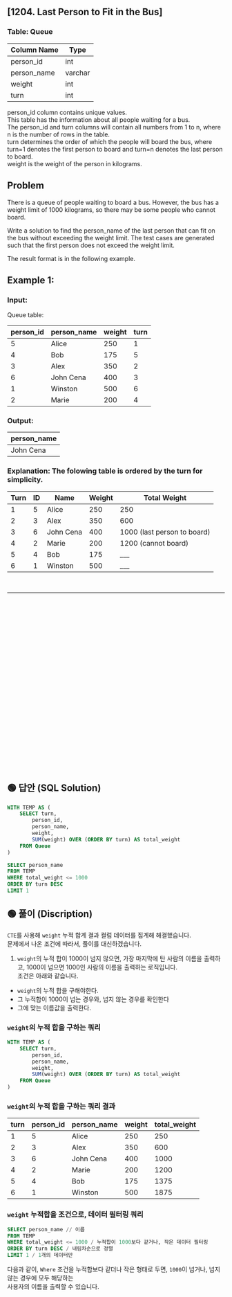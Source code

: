 ## [1204. Last Person to Fit in the Bus]


### Table: Queue


| Column Name | Type    |
|-------------|---------|
| person_id   | int     |
| person_name | varchar |
| weight      | int     |
| turn        | int     |

person_id column contains unique values.  
This table has the information about all people waiting for a bus.  
The person_id and turn columns will contain all numbers from 1 to n, where n is the number of rows in the table.  
turn determines the order of which the people will board the bus, where turn=1 denotes the first person to board and turn=n denotes the last person to board.  
weight is the weight of the person in kilograms.  
 
## Problem 

There is a queue of people waiting to board a bus. However, the bus has a weight limit of 1000 kilograms, so there may be some people who cannot board.  

Write a solution to find the person_name of the last person that can fit on the bus without exceeding the weight limit. The test cases are generated such that the first person does not exceed the weight limit.  

The result format is in the following example.  

 

## Example 1:

### Input: 

Queue table:


| person_id | person_name | weight | turn |
|-----------|-------------|--------|------|
| 5         | Alice       | 250    | 1    |
| 4         | Bob         | 175    | 5    |
| 3         | Alex        | 350    | 2    |
| 6         | John Cena   | 400    | 3    |
| 1         | Winston     | 500    | 6    |
| 2         | Marie       | 200    | 4    |

### Output: 

| person_name |
|-------------|
| John Cena   |

### Explanation: The folowing table is ordered by the turn for simplicity.

| Turn | ID | Name      | Weight | Total Weight |
|------|----|-----------|--------|--------------|
| 1    | 5  | Alice     | 250    | 250          |
| 2    | 3  | Alex      | 350    | 600          |
| 3    | 6  | John Cena | 400    | 1000 (last person to board)        |
| 4    | 2  | Marie     | 200    | 1200 (cannot board)        |
| 5    | 4  | Bob       | 175    | ___          |
| 6    | 1  | Winston   | 500    | ___          |



<br/>

---

<br/>
<br/>
<br/>
<br/>
<br/>
<br/>
<br/>
<br/>
<br/>
<br/>
<br/>
<br/>
<br/>
<br/>
<br/>
<br/>
<br/>
<br/>
<br/>
<br/>
<br/>
<br/>
<br/>


## 🟢 답안 (SQL Solution)

```sql
WITH TEMP AS (
    SELECT turn,
        person_id,
        person_name,
        weight,
        SUM(weight) OVER (ORDER BY turn) AS total_weight
    FROM Queue
)

SELECT person_name
FROM TEMP
WHERE total_weight <= 1000
ORDER BY turn DESC
LIMIT 1
```

## 🟢 풀이 (Discription)
`CTE`를 사용해 `weight` 누적 합계 결과 컬럼 데이터를 집계해 해결했습니다.   
문제에서 나온 조건에 따라서, 풀이를 대신하겠습니다. 

1. `weight`의 누적 합이 1000이 넘지 않으면, 가장 마지막에 탄 사람의 이름을 출력하고, 1000이 넘으면 1000인 사람의 이름을 출력하는 로직입니다.  
조건은 아래와 같습니다.  

* `weight`의 누적 합을 구해야한다.
* 그 누적합이 1000이 넘는 경우와, 넘지 않는 경우를 확인한다
* 그에 맞는 이름값을 출력한다.  

### `weight`의 누적 합을 구하는 쿼리

```sql
WITH TEMP AS (
    SELECT turn,
        person_id,
        person_name,
        weight,
        SUM(weight) OVER (ORDER BY turn) AS total_weight
    FROM Queue
)
```

### `weight`의 누적 합을 구하는 쿼리 결과

| turn | person_id | person_name | weight | total_weight |
| ---- | --------- | ----------- | ------ | ------------ |
| 1    | 5         | Alice       | 250    | 250          |
| 2    | 3         | Alex        | 350    | 600          |
| 3    | 6         | John Cena   | 400    | 1000         |
| 4    | 2         | Marie       | 200    | 1200         |
| 5    | 4         | Bob         | 175    | 1375         |
| 6    | 1         | Winston     | 500    | 1875         |  

### `weight` 누적합을 조건으로, 데이터 필터링 쿼리

```sql
SELECT person_name // 이름
FROM TEMP
WHERE total_weight <= 1000 / 누적합이 1000보다 같거나, 작은 데이터 필터링
ORDER BY turn DESC / 내림차순으로 정렬
LIMIT 1 / 1개의 데이터만
```
다음과 같이, `Where` 조건을 누적합보다 같더나 작은 형태로 두면, `1000`이 넘거나, 넘지 않는 경우에 모두 해당하는  
사용자의 이름을 출력할 수 있습니다.  